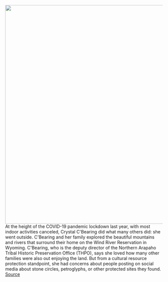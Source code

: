 <img src='https://cdn.vox-cdn.com/thumbor/PI2Wzs7G0_5-pnj9Edhry0Rf6KQ=/0x0:2048x1365/1200x675/filters:focal(861x520:1187x846)/cdn.vox-cdn.com/uploads/chorus_image/image/70253979/VRG_Illo_4902_Security_Tribe.0.jpg' width='700px' /><br/>
At the height of the COVID-19 pandemic lockdown last year, with most indoor activities canceled, Crystal C'Bearing did what many others did: she went outside. C'Bearing and her family explored the beautiful mountains and rivers that surround their home on the Wind River Reservation in Wyoming. C'Bearing, who is the deputy director of the Northern Arapaho Tribal Historic Preservation Office (THPO), says she loved how many other families were also out enjoying the land. But from a cultural resource protection standpoint, she had concerns about people posting on social media about stone circles, petroglyphs, or other protected sites they found.
<a href='https://www.theverge.com/22824517/wind-river-reservation-instagram-wyoming-arapaho-tribe'> Source <a/>